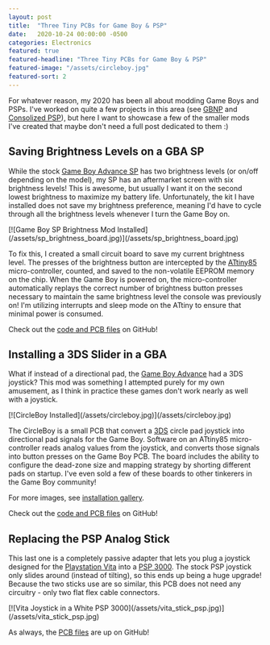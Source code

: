 ```yaml
---
layout: post
title:  "Three Tiny PCBs for Game Boy & PSP"
date:   2020-10-24 00:00:00 -0500
categories: Electronics
featured: true
featured-headline: "Three Tiny PCBs for Game Boy & PSP"
featured-image: "/assets/circleboy.jpg"
featured-sort: 2
---
```


For whatever reason, my 2020 has been all about modding Game Boys and PSPs. I've worked on quite a few projects in this area (see [GBNP](/javascript/2020/04/11/gameboy_nintendo_power_rom_builder.html) and [Consolized PSP](/electronics/2020/02/02/ps2-controller-psp.html)), but here I want to showcase a few of the smaller mods I've created that maybe don't need a full post dedicated to them :)

## Saving Brightness Levels on a GBA SP

While the stock [Game Boy Advance SP](https://en.wikipedia.org/wiki/Game_Boy_Advance_SP) has two brightness levels (or on/off depending on the model), my SP has an aftermarket screen with six brightness levels! This is awesome, but usually I want it on the second lowest brightness to maximize my battery life. Unfortunately, the kit I have installed does not save my brightness preference, meaning I'd have to cycle through all the brightness levels whenever I turn the Game Boy on.

<div class='image-container'>
[![Game Boy SP Brightness Mod Installed](/assets/sp_brightness_board.jpg)](/assets/sp_brightness_board.jpg)
</div>

To fix this, I created a small circuit board to save my current brightness level. The presses of the brightness button are intercepted by the [ATtiny85](https://www.microchip.com/wwwproducts/en/ATtiny85) micro-controller, counted, and saved to the non-volatile EEPROM memory on the chip. When the Game Boy is powered on, the micro-controller automatically replays the correct number of brightness button presses necessary to maintain the same brightness level the console was previously on! I'm utilizing interrupts and sleep mode on the ATtiny to ensure that minimal power is consumed.

Check out the [code and PCB files](https://github.com/orangeglo/SP-IPS-Brightness-Hack) on GitHub!

## Installing a 3DS Slider in a GBA

What if instead of a directional pad, the [Game Boy Advance](https://en.wikipedia.org/wiki/Game_Boy_Advance) had a 3DS joystick? This mod was something I attempted purely for my own amusement, as I think in practice these games don't work nearly as well with a joystick.

<div class='image-container'>
[![CircleBoy Installed](/assets/circleboy.jpg)](/assets/circleboy.jpg)
</div>

The CircleBoy is a small PCB that convert a [3DS](https://en.wikipedia.org/wiki/Nintendo_3DS) circle pad joystick into directional pad signals for the Game Boy. Software on an ATtiny85 micro-controller reads analog values from the joystick, and converts those signals into button presses on the Game Boy PCB. The board includes the ability to configure the dead-zone size and mapping strategy by shorting different pads on startup. I've even sold a few of these boards to other tinkerers in the Game Boy community!

For more images, see [installation gallery](https://imgur.com/a/vMOLDO8).

Check out the [code and PCB files](https://github.com/orangeglo/CircleBoy) on GitHub!

## Replacing the PSP Analog Stick

This last one is a completely passive adapter that lets you plug a joystick designed for the [Playstation Vita](https://en.wikipedia.org/wiki/PlayStation_Vita) into a [PSP 3000](https://en.wikipedia.org/wiki/PlayStation_Portable#PSP-3000). The stock PSP joystick only slides around (instead of tilting), so this ends up being a huge upgrade! Because the two sticks use are so similar, this PCB does not need any circuitry - only two flat flex cable connectors.

<div class='image-container'>
[![Vita Joystick in a White PSP 3000](/assets/vita_stick_psp.jpg)](/assets/vita_stick_psp.jpg)
</div>

As always, the [PCB files](https://github.com/orangeglo/VitaStickForPSP3000) are up on GitHub!